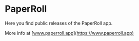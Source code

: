 # PaperRoll

Here you find public releases of the PaperRoll app.

More info at [www.paperroll.app](https://www.paperroll.app)
